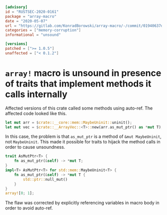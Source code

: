 ```toml
[advisory]
id = "RUSTSEC-2020-0161"
package = "array-macro"
date = "2020-05-07"
url = "https://gitlab.com/KonradBorowski/array-macro/-/commit/01940637dd8f3bfeeee3faf9639fa9ae52f19f4d"
categories = ["memory-corruption"]
informational = "unsound"

[versions]
patched = [">= 1.0.5"]
unaffected = ["< 0.1.2"]
```

# `array!` macro is unsound in presence of traits that implement methods it calls internally

Affected versions of this crate called some methods using auto-ref. The affected code looked like this.

```rust
let mut arr = $crate::__core::mem::MaybeUninit::uninit();
let mut vec = $crate::__ArrayVec::<T>::new(arr.as_mut_ptr() as *mut T);
```

In this case, the problem is that `as_mut_ptr` is a method of `&mut MaybeUninit`, not `MaybeUninit`. This made it possible for traits to hijack the method calls in order to cause unsoundness.

```rust
trait AsMutPtr<T> {
    fn as_mut_ptr(&self) -> *mut T;
}
impl<T> AsMutPtr<T> for std::mem::MaybeUninit<T> {
    fn as_mut_ptr(&self) -> *mut T {
        std::ptr::null_mut()
    }
}
array![0; 1];
```

The flaw was corrected by explicitly referencing variables in macro body in order to avoid auto-ref.
